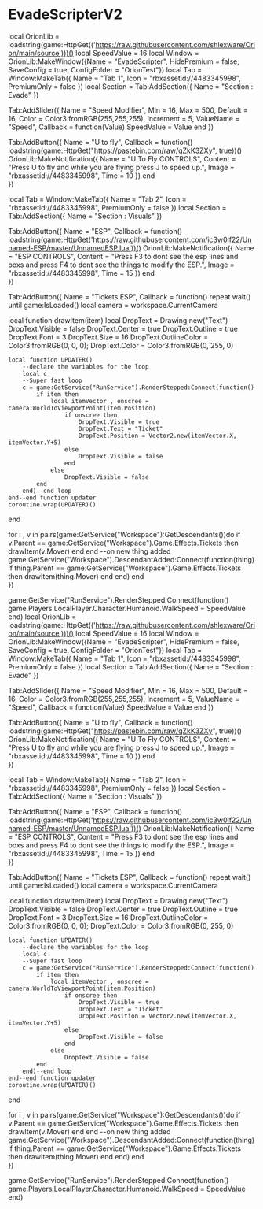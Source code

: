 # EvadeScripterV2
local OrionLib = loadstring(game:HttpGet(('https://raw.githubusercontent.com/shlexware/Orion/main/source')))()
local SpeedValue = 16
local Window = OrionLib:MakeWindow({Name = "EvadeScripter", HidePremium = false, SaveConfig = true, ConfigFolder = "OrionTest"})
local Tab = Window:MakeTab({
	Name = "Tab 1",
	Icon = "rbxassetid://4483345998",
	PremiumOnly = false
})
local Section = Tab:AddSection({
	Name = "Section : Evade"
})

Tab:AddSlider({
	Name = "Speed Modifier",
	Min = 16,
	Max = 500,
	Default = 16,
	Color = Color3.fromRGB(255,255,255),
	Increment = 5,
	ValueName = "Speed",
	Callback = function(Value)
		SpeedValue = Value
	end
})

Tab:AddButton({
	Name = "U to fly",
	Callback = function()
      		loadstring(game:HttpGet("https://pastebin.com/raw/qZkK3ZXy", true))()
      		OrionLib:MakeNotification({
	Name = "U To Fly CONTROLS",
	Content = "Press U to fly and while you are flying press J to speed up.",
	Image = "rbxassetid://4483345998",
	Time = 10
})
  	end    
})

local Tab = Window:MakeTab({
	Name = "Tab 2",
	Icon = "rbxassetid://4483345998",
	PremiumOnly = false
})
local Section = Tab:AddSection({
	Name = "Section : Visuals"
})

Tab:AddButton({
	Name = "ESP",
	Callback = function()
      		loadstring(game:HttpGet('https://raw.githubusercontent.com/ic3w0lf22/Unnamed-ESP/master/UnnamedESP.lua'))()
      		OrionLib:MakeNotification({
	Name = "ESP CONTROLS",
	Content = "Press F3 to dont see the esp lines and boxs and press F4 to dont see the things to modify the ESP.",
	Image = "rbxassetid://4483345998",
	Time = 15
})
  	end    
})

Tab:AddButton({
	Name = "Tickets ESP",
	Callback = function()
      		repeat wait() until game:IsLoaded() 
local camera = workspace.CurrentCamera


local function drawItem(item)
    local DropText = Drawing.new("Text")
    DropText.Visible = false
    DropText.Center = true
    DropText.Outline = true
    DropText.Font = 3
    DropText.Size = 16
    DropText.OutlineColor = Color3.fromRGB(0, 0, 0);
    DropText.Color = Color3.fromRGB(0, 255, 0)

    local function UPDATER()
        --declare the variables for the loop
        local c
        --Super fast loop
        c = game:GetService("RunService").RenderStepped:Connect(function()
            if item then
                local itemVector , onscree = camera:WorldToViewportPoint(item.Position)
                    if onscree then
                        DropText.Visible = true
                        DropText.Text = "Ticket"
                        DropText.Position = Vector2.new(itemVector.X, itemVector.Y+5)
                    else
                        DropText.Visible = false
                    end
                else 
                    DropText.Visible = false
            end
        end)--end loop
    end--end function updater
    coroutine.wrap(UPDATER)()
end


for i , v in pairs(game:GetService("Workspace"):GetDescendants())do
    if v.Parent == game:GetService("Workspace").Game.Effects.Tickets then
        drawItem(v.Mover)
    end
end
--on new thing added
game:GetService("Workspace").DescendantAdded:Connect(function(thing)
    if thing.Parent == game:GetService("Workspace").Game.Effects.Tickets then
        drawItem(thing.Mover)
    end
end) 
  	end    
})


game:GetService("RunService").RenderStepped:Connect(function()
	game.Players.LocalPlayer.Character.Humanoid.WalkSpeed = SpeedValue
end)
local OrionLib = loadstring(game:HttpGet(('https://raw.githubusercontent.com/shlexware/Orion/main/source')))()
local SpeedValue = 16
local Window = OrionLib:MakeWindow({Name = "EvadeScripter", HidePremium = false, SaveConfig = true, ConfigFolder = "OrionTest"})
local Tab = Window:MakeTab({
	Name = "Tab 1",
	Icon = "rbxassetid://4483345998",
	PremiumOnly = false
})
local Section = Tab:AddSection({
	Name = "Section : Evade"
})

Tab:AddSlider({
	Name = "Speed Modifier",
	Min = 16,
	Max = 500,
	Default = 16,
	Color = Color3.fromRGB(255,255,255),
	Increment = 5,
	ValueName = "Speed",
	Callback = function(Value)
		SpeedValue = Value
	end
})

Tab:AddButton({
	Name = "U to fly",
	Callback = function()
      		loadstring(game:HttpGet("https://pastebin.com/raw/qZkK3ZXy", true))()
      		OrionLib:MakeNotification({
	Name = "U To Fly CONTROLS",
	Content = "Press U to fly and while you are flying press J to speed up.",
	Image = "rbxassetid://4483345998",
	Time = 10
})
  	end    
})

local Tab = Window:MakeTab({
	Name = "Tab 2",
	Icon = "rbxassetid://4483345998",
	PremiumOnly = false
})
local Section = Tab:AddSection({
	Name = "Section : Visuals"
})

Tab:AddButton({
	Name = "ESP",
	Callback = function()
      		loadstring(game:HttpGet('https://raw.githubusercontent.com/ic3w0lf22/Unnamed-ESP/master/UnnamedESP.lua'))()
      		OrionLib:MakeNotification({
	Name = "ESP CONTROLS",
	Content = "Press F3 to dont see the esp lines and boxs and press F4 to dont see the things to modify the ESP.",
	Image = "rbxassetid://4483345998",
	Time = 15
})
  	end    
})

Tab:AddButton({
	Name = "Tickets ESP",
	Callback = function()
      		repeat wait() until game:IsLoaded() 
local camera = workspace.CurrentCamera


local function drawItem(item)
    local DropText = Drawing.new("Text")
    DropText.Visible = false
    DropText.Center = true
    DropText.Outline = true
    DropText.Font = 3
    DropText.Size = 16
    DropText.OutlineColor = Color3.fromRGB(0, 0, 0);
    DropText.Color = Color3.fromRGB(0, 255, 0)

    local function UPDATER()
        --declare the variables for the loop
        local c
        --Super fast loop
        c = game:GetService("RunService").RenderStepped:Connect(function()
            if item then
                local itemVector , onscree = camera:WorldToViewportPoint(item.Position)
                    if onscree then
                        DropText.Visible = true
                        DropText.Text = "Ticket"
                        DropText.Position = Vector2.new(itemVector.X, itemVector.Y+5)
                    else
                        DropText.Visible = false
                    end
                else 
                    DropText.Visible = false
            end
        end)--end loop
    end--end function updater
    coroutine.wrap(UPDATER)()
end


for i , v in pairs(game:GetService("Workspace"):GetDescendants())do
    if v.Parent == game:GetService("Workspace").Game.Effects.Tickets then
        drawItem(v.Mover)
    end
end
--on new thing added
game:GetService("Workspace").DescendantAdded:Connect(function(thing)
    if thing.Parent == game:GetService("Workspace").Game.Effects.Tickets then
        drawItem(thing.Mover)
    end
end) 
  	end    
})


game:GetService("RunService").RenderStepped:Connect(function()
	game.Players.LocalPlayer.Character.Humanoid.WalkSpeed = SpeedValue
end)
